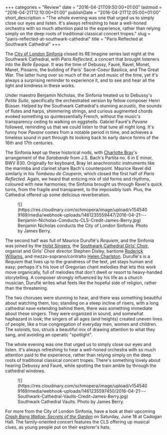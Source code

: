 +++
categories = "Review"
date = "2016-04-21T09:50:00+01:00"
lastmod = "2016-04-21T12:10:00+01:00"
publishDate = "2016-04-21T12:05:00+01:00"
short_description = "The whole evening was one that urged us to simply close our eyes and listen. It&#039;s always refreshing to hear a well-honed orchestra with so much attention paid to the experience, rather than relying simply on the deep roots of traditional classical concert tropes."
slug = "paris-reflected-at-southwark-cathedral"
title = "Paris Reflected at Southwark Cathedral"
+++

The [City of London Sinfonia](/scene/companies/city-of-london-sinfonia/) closed its RE:Imagine series last night at the Southwark Cathedral, with *Paris Reflected*, a concert that brought listeners into the *Belle Époque*. It was the time of Debussy, Fauré, Ravel, Monet, Manet, Pissarro, the building of Paris' Sacré-Coeur Basilica, and The Great War. The latter hung over so much of the art and music of the time, yet it's always a surprising reminder to experience it, and to see and hear all the light and kindness in these works.

Under maestro Benjamin Nicholas, the Sinfonia treated us to Debussy's *Petite Suite*, specifically the orchestrated version by fellow composer Henri Büsser. Helped by the Southwark Cathedral's stunning acoustic, the sounds of flutes and harps, shimmering strings, and curious augmented chords evoked something so quintessentially French, without the music's transparency ceding to walking on eggshells. Gabriel Fauré's *Pavane* followed, reminding us that we could listen to that tune all night long. It's funny how *Pavane* comes from a notable period in time, and achieves a timeless sound in part through its looking back to early dance forms of the 16th and 17th centuries. 

The Sinfonia kept up these historical nods, with [Charlotte Bray](/scene/people/charlotte-bray/)'s arrangement of the *Sarabande* from J.S. Bach's Partita no. 6 in E minor, BWV 830. Originally for keyboard, Bray let anachronistic instruments like the marimba and clarinet share Bach's counterpoint. Maurice Ravel did similarly in his *Tombeau de Couperin*, which closed the first half of *Paris Reflected*. Again, we heard that enticing mix of old forms and rhythms, coloured with new harmonies; the Sinfonia brought us through Ravel's quick turns, from the fragile and transparent, to the impossibly lush. Plus, the Cathedral offered up some delicious reverberation.

<figure data-type="image">
![](https://res.cloudinary.com/schmopera/image/upload/v1545409169/media/webhook-uploads/1461235559447/2016-04-21---Benjamin-Nicholas-Conducts-CLS-Credit-James-Berry.jpg)<figcaption>Benjamin Nicholas conducts the City of London Sinfonia. Photo by James Berry.</figcaption>
</figure>

The second half was full of Maurice Duruflé's *Requiem*, and the Sinfonia was joined by the [Holst Singers](https://holstsingers.com/), the [Southwark Cathedral Girls' Choir](http://cathedral.southwark.anglican.org/worship/music-and-choirs), organist and Girls' Choir director Stephen Disley, baritone [Roderick Williams](http://www.ingpen.co.uk/artist/roderick-williams/), and mezzo-soprano/contralto [Helen Charlston](/scene/people/helen-charlston/). Duruflé's is a *Requiem* that lives up to the grandness of the text, yet stays human and easy; perhaps it's his love of Gregorian chant melodies that lets this work move organically, full of melodies that don't dwell or resort to heavy-handed storytelling. A composer strongly influenced by his life as a church musician, Duruflé writes what feels like the hopeful side of religion, rather than the threatening. 

The two choruses were stunning to hear, and there was something beautiful about watching them, too; standing on a steep incline of risers, with a long cathedral nave extending behind them, there was something immediate about these singers. They were organized in sound, and somewhat haphazard in look; the singers of all ages (and heights) created uneven lines of people, like a true congregation of everyday men, women and children. The soloists, too, struck a beautiful mix of drawing attention to what they sang, and avoiding an operatic "spotlight".

The whole evening was one that urged us to simply close our eyes and listen. It's always refreshing to hear a well-honed orchestra with so much attention paid to the experience, rather than relying simply on the deep roots of traditional classical concert tropes. There's something lovely about hearing Debussy and Fauré, while spotting the train amble by through the cathedral windows.

<figure data-type="image">
![](https://res.cloudinary.com/schmopera/image/upload/v1545409169/media/webhook-uploads/1461235597450/2016-04-21---Southwark-Cathedral-Vaults-Credit-James-Berry.jpg)<figcaption>Southwark Cathedral Vaults. Photo by James Berry.</figcaption>
</figure>

For more from the City of London Sinfonia, have a look at their upcoming [*Crash Bang Wallop: Secrets of the Garden*](https://cityoflondonsinfonia.co.uk/whats-on/2249/crash-bang-wallop-secrets-of-the-garden/) on Saturday, June 18 at Cadogan Hall. The family-oriented concert features the CLS offering up musical clues, as young people put on their explorer's hats.
